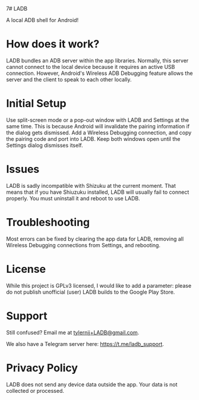 7# LADB

A local ADB shell for Android!

# How does it work?

LADB bundles an ADB server within the app libraries. Normally, this server cannot connect to the local device because it
requires an active USB connection. However, Android's Wireless ADB Debugging feature allows the server and the client to
speak to each other locally.

# Initial Setup

Use split-screen mode or a pop-out window with LADB and Settings at the same time. This is because
Android will
invalidate the pairing information if the dialog gets dismissed. Add a Wireless Debugging
connection, and copy the
pairing code and port into LADB. Keep both windows open until the Settings dialog dismisses itself.

# Issues

LADB is sadly incompatible with Shizuku at the current moment. That means that if you have Shiuzuku installed, LADB will
usually fail to connect properly. You must uninstall it and reboot to use LADB.

# Troubleshooting

Most errors can be fixed by clearing the app data for LADB, removing all Wireless Debugging connections from Settings,
and rebooting.

# License

While this project is GPLv3 licensed, I would like to add a parameter: please do not publish unofficial (user) LADB
builds to the Google Play Store.

# Support

Still confused? Email me at tylernij+LADB@gmail.com.

We also have a Telegram server here: https://t.me/ladb_support.

# Privacy Policy

LADB does not send any device data outside the app. Your data is not collected or processed.

  
